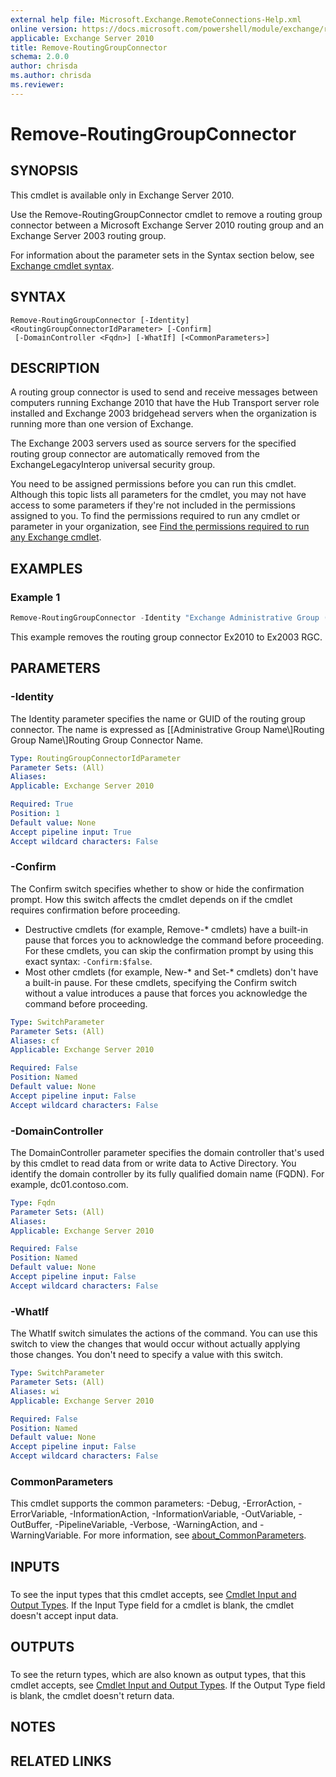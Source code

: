 ```yaml
---
external help file: Microsoft.Exchange.RemoteConnections-Help.xml
online version: https://docs.microsoft.com/powershell/module/exchange/remove-routinggroupconnector
applicable: Exchange Server 2010
title: Remove-RoutingGroupConnector
schema: 2.0.0
author: chrisda
ms.author: chrisda
ms.reviewer:
---
```


# Remove-RoutingGroupConnector

## SYNOPSIS
This cmdlet is available only in Exchange Server 2010.

Use the Remove-RoutingGroupConnector cmdlet to remove a routing group connector between a Microsoft Exchange Server 2010 routing group and an Exchange Server 2003 routing group.

For information about the parameter sets in the Syntax section below, see [Exchange cmdlet syntax](https://docs.microsoft.com/powershell/exchange/exchange-cmdlet-syntax).

## SYNTAX

```
Remove-RoutingGroupConnector [-Identity] <RoutingGroupConnectorIdParameter> [-Confirm]
 [-DomainController <Fqdn>] [-WhatIf] [<CommonParameters>]
```

## DESCRIPTION
A routing group connector is used to send and receive messages between computers running Exchange 2010 that have the Hub Transport server role installed and Exchange 2003 bridgehead servers when the organization is running more than one version of Exchange.

The Exchange 2003 servers used as source servers for the specified routing group connector are automatically removed from the ExchangeLegacyInterop universal security group.

You need to be assigned permissions before you can run this cmdlet. Although this topic lists all parameters for the cmdlet, you may not have access to some parameters if they're not included in the permissions assigned to you. To find the permissions required to run any cmdlet or parameter in your organization, see [Find the permissions required to run any Exchange cmdlet](https://docs.microsoft.com/powershell/exchange/find-exchange-cmdlet-permissions).

## EXAMPLES

### Example 1
```powershell
Remove-RoutingGroupConnector -Identity "Exchange Administrative Group (FYDIBOHF23SPDLT)\Exchange Routing Group (DWBGZMFD01QNBJR)\Ex2010 to Ex2003 RGC" -DomainController dc1.contoso.com
```

This example removes the routing group connector Ex2010 to Ex2003 RGC.

## PARAMETERS

### -Identity
The Identity parameter specifies the name or GUID of the routing group connector. The name is expressed as [[Administrative Group Name\\]Routing Group Name\\]Routing Group Connector Name.

```yaml
Type: RoutingGroupConnectorIdParameter
Parameter Sets: (All)
Aliases:
Applicable: Exchange Server 2010

Required: True
Position: 1
Default value: None
Accept pipeline input: True
Accept wildcard characters: False
```

### -Confirm
The Confirm switch specifies whether to show or hide the confirmation prompt. How this switch affects the cmdlet depends on if the cmdlet requires confirmation before proceeding.

- Destructive cmdlets (for example, Remove-\* cmdlets) have a built-in pause that forces you to acknowledge the command before proceeding. For these cmdlets, you can skip the confirmation prompt by using this exact syntax: `-Confirm:$false`.
- Most other cmdlets (for example, New-\* and Set-\* cmdlets) don't have a built-in pause. For these cmdlets, specifying the Confirm switch without a value introduces a pause that forces you acknowledge the command before proceeding.

```yaml
Type: SwitchParameter
Parameter Sets: (All)
Aliases: cf
Applicable: Exchange Server 2010

Required: False
Position: Named
Default value: None
Accept pipeline input: False
Accept wildcard characters: False
```

### -DomainController
The DomainController parameter specifies the domain controller that's used by this cmdlet to read data from or write data to Active Directory. You identify the domain controller by its fully qualified domain name (FQDN). For example, dc01.contoso.com.

```yaml
Type: Fqdn
Parameter Sets: (All)
Aliases:
Applicable: Exchange Server 2010

Required: False
Position: Named
Default value: None
Accept pipeline input: False
Accept wildcard characters: False
```

### -WhatIf
The WhatIf switch simulates the actions of the command. You can use this switch to view the changes that would occur without actually applying those changes. You don't need to specify a value with this switch.

```yaml
Type: SwitchParameter
Parameter Sets: (All)
Aliases: wi
Applicable: Exchange Server 2010

Required: False
Position: Named
Default value: None
Accept pipeline input: False
Accept wildcard characters: False
```

### CommonParameters
This cmdlet supports the common parameters: -Debug, -ErrorAction, -ErrorVariable, -InformationAction, -InformationVariable, -OutVariable, -OutBuffer, -PipelineVariable, -Verbose, -WarningAction, and -WarningVariable. For more information, see [about_CommonParameters](https://go.microsoft.com/fwlink/p/?LinkID=113216).

## INPUTS

###  
To see the input types that this cmdlet accepts, see [Cmdlet Input and Output Types](https://go.microsoft.com/fwlink/p/?LinkId=2081749). If the Input Type field for a cmdlet is blank, the cmdlet doesn't accept input data.

## OUTPUTS

###  
To see the return types, which are also known as output types, that this cmdlet accepts, see [Cmdlet Input and Output Types](https://go.microsoft.com/fwlink/p/?LinkId=2081749). If the Output Type field is blank, the cmdlet doesn't return data.

## NOTES

## RELATED LINKS
